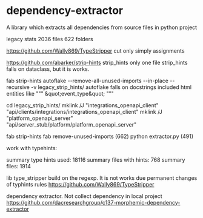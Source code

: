 # dependency-extractor
A library which extracts all dependencies from source files in python project

legacy stats 2036 files
622 folders


https://github.com/Wally869/TypeStripper
cut only simply assignments

https://github.com/abarker/strip-hints
strip_hints only one file
strip_hints falls on dataclass, but it is works.


fab strip-hints
autoflake --remove-all-unused-imports --in-place --recursive -v legacy_strip_hints/
autoflake falls on docstrings included html entities like """ \&quot;event_type\&quot; """

cd legacy_strip_hints/
mklink /J "integrations_openapi_client" "api/clients/integrations/integrations_openapi_client"
mklink /J "platform_openapi_server" "api/server_stub/platform/platform_openapi_server"

fab strip-hints
fab remove-unused-imports (662)
python extractor.py (491)

work with typehints:

summary type hints used: 18116
summary files with hints: 768
summary files: 1914


lib type_stripper build on the regexp. It is not works due permanent changes of typhints rules
https://github.com/Wally869/TypeStripper

dependency extractor. Not collect dependency in local project
https://github.com/dacresearchgroup/c137-morphemic-dependency-extractor
